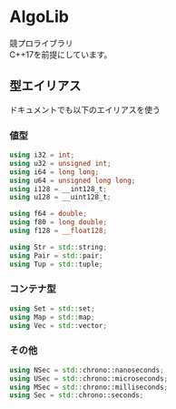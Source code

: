 # AlgoLib

競プロライブラリ  
C++17を前提にしています。

## 型エイリアス

ドキュメントでも以下のエイリアスを使う

### 値型

```cpp
using i32 = int;
using u32 = unsigned int;
using i64 = long long;
using u64 = unsigned long long;
using i128 = __int128_t;
using u128 = __uint128_t;

using f64 = double;
using f80 = long double;
using f128 = __float128;

using Str = std::string;
using Pair = std::pair;
using Tup = std::tuple;
```

### コンテナ型

```cpp
using Set = std::set;
using Map = std::map;
using Vec = std::vector;
```

### その他

```cpp
using NSec = std::chrono::nanoseconds;
using USec = std::chrono::microseconds;
using MSec = std::chrono::milliseconds;
using Sec = std::chrono::seconds;
```
